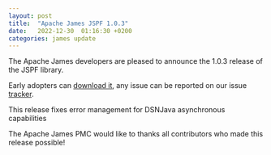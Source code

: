 ```yaml
---
layout: post
title:  "Apache James JSPF 1.0.3"
date:   2022-12-30  01:16:30 +0200
categories: james update
---
```


The Apache James developers are pleased to announce the 1.0.3 release of the JSPF library.

Early adopters can [download it][download], any issue can be reported on our issue [tracker][tracker].

This release fixes error management for DSNJava asynchronous capabilities

The Apache James PMC would like to thanks all contributors who made this release possible!

[tracker]: https://issues.apache.org/jira/projects/JSPF/issues
[download]: https://james.apache.org/download.cgi#Apache_jSPF
